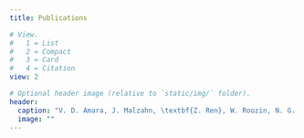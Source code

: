 ```yaml
---
title: Publications

# View.
#   1 = List
#   2 = Compact
#   3 = Card
#   4 = Citation
view: 2

# Optional header image (relative to `static/img/` folder).
header:
  caption: "V. D. Amara, J. Malzahn, \textbf{Z. Ren}, W. Roozin, N. G. Tsagarakis, "On the Efficient Control of Series-Parallel Compliant  Articulated Robots", in IEEE International Conference on Robotics and Automation (ICRA), 2020."
  image: ""
---
```

